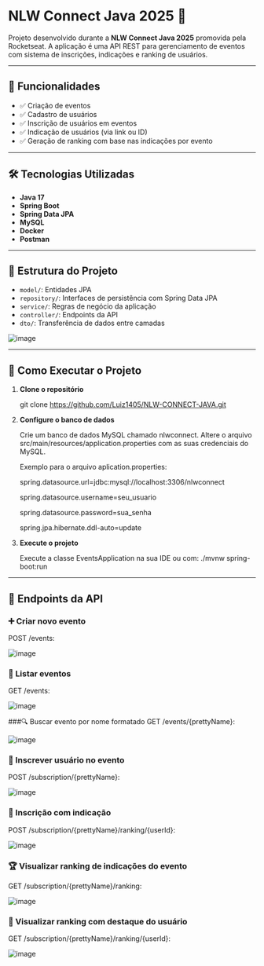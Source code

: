 # NLW Connect Java 2025 🚀

Projeto desenvolvido durante a **NLW Connect Java 2025** promovida pela Rocketseat. A aplicação é uma API REST para gerenciamento de eventos com sistema de inscrições, indicações e ranking de usuários.

---

## 📌 Funcionalidades

- ✅ Criação de eventos
- ✅ Cadastro de usuários
- ✅ Inscrição de usuários em eventos
- ✅ Indicação de usuários (via link ou ID)
- ✅ Geração de ranking com base nas indicações por evento

---

## 🛠️ Tecnologias Utilizadas

- **Java 17**
- **Spring Boot**
- **Spring Data JPA**
- **MySQL**
- **Docker**
- **Postman**

---

## 📂 Estrutura do Projeto

- `model/`: Entidades JPA
- `repository/`: Interfaces de persistência com Spring Data JPA
- `service/`: Regras de negócio da aplicação
- `controller/`: Endpoints da API
- `dto/`: Transferência de dados entre camadas

![image](https://github.com/user-attachments/assets/bed069d3-650d-4f72-9108-8ffc2ff78e0d)

---

## 🚀 Como Executar o Projeto

1. **Clone o repositório**

    git clone https://github.com/Luiz1405/NLW-CONNECT-JAVA.git

2. **Configure o banco de dados**
   
   Crie um banco de dados MySQL chamado nlwconnect.
   Altere o arquivo src/main/resources/application.properties com as suas credenciais do MySQL.

   Exemplo para o arquivo aplication.properties:
   
   spring.datasource.url=jdbc:mysql://localhost:3306/nlwconnect
   
   spring.datasource.username=seu_usuario
   
   spring.datasource.password=sua_senha
   
   spring.jpa.hibernate.ddl-auto=update
   

4. **Execute o projeto**
   
   Execute a classe EventsApplication na sua IDE ou com:
   ./mvnw spring-boot:run
---
## 📄 Endpoints da API
### ➕ Criar novo evento
POST /events:

![image](https://github.com/user-attachments/assets/78d2590d-d5ba-4748-bde1-17d7fed32290)

### 📃 Listar eventos
GET /events:

![image](https://github.com/user-attachments/assets/27083cfb-326c-4d3e-9800-e9d83a97cfaa)

###🔍 Buscar evento por nome formatado
GET /events/{prettyName}:

![image](https://github.com/user-attachments/assets/81f809c3-6c66-4c1b-8f9d-af53cdd619f7)

### 📝 Inscrever usuário no evento
POST /subscription/{prettyName}:

![image](https://github.com/user-attachments/assets/5550e25d-762d-410f-911e-bacd62404994)

### 🔗 Inscrição com indicação
POST /subscription/{prettyName}/ranking/{userId}:

![image](https://github.com/user-attachments/assets/f7185476-a333-4997-8c05-8b1f4dfe7990)

### 🏆 Visualizar ranking de indicações do evento
GET /subscription/{prettyName}/ranking:

![image](https://github.com/user-attachments/assets/272bcda5-78e1-4de2-ab20-87416f799020)

### 👤 Visualizar ranking com destaque do usuário
GET /subscription/{prettyName}/ranking/{userId}:

![image](https://github.com/user-attachments/assets/b7269ca5-4c33-47bc-97ba-c3352e5219b0)




